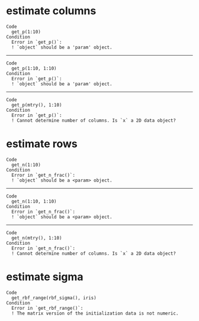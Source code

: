 # estimate columns

    Code
      get_p(1:10)
    Condition
      Error in `get_p()`:
      ! `object` should be a 'param' object.

---

    Code
      get_p(1:10, 1:10)
    Condition
      Error in `get_p()`:
      ! `object` should be a 'param' object.

---

    Code
      get_p(mtry(), 1:10)
    Condition
      Error in `get_p()`:
      ! Cannot determine number of columns. Is `x` a 2D data object?

# estimate rows

    Code
      get_n(1:10)
    Condition
      Error in `get_n_frac()`:
      ! `object` should be a <param> object.

---

    Code
      get_n(1:10, 1:10)
    Condition
      Error in `get_n_frac()`:
      ! `object` should be a <param> object.

---

    Code
      get_n(mtry(), 1:10)
    Condition
      Error in `get_n_frac()`:
      ! Cannot determine number of columns. Is `x` a 2D data object?

# estimate sigma

    Code
      get_rbf_range(rbf_sigma(), iris)
    Condition
      Error in `get_rbf_range()`:
      ! The matrix version of the initialization data is not numeric.

